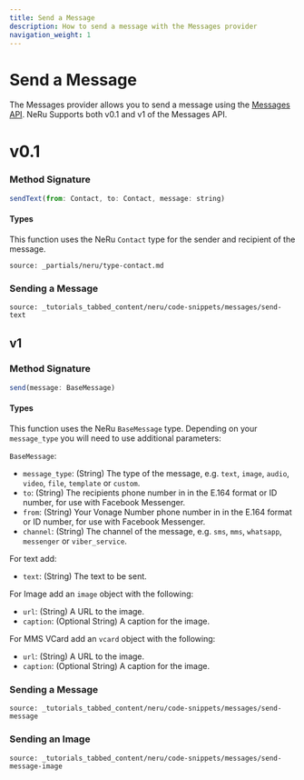 ```yaml
---
title: Send a Message
description: How to send a message with the Messages provider
navigation_weight: 1
---
```


# Send a Message

The Messages provider allows you to send a message using the [Messages API](/messages/overview). NeRu Supports both v0.1 and v1 of the Messages API.

# v0.1

### Method Signature
```javascript
sendText(from: Contact, to: Contact, message: string)
```

#### Types

This function uses the NeRu `Contact` type for the sender and recipient of the message.

```partial
source: _partials/neru/type-contact.md
```

### Sending a Message

```tabbed_content
source: _tutorials_tabbed_content/neru/code-snippets/messages/send-text
```

## v1

### Method Signature
```javascript
send(message: BaseMessage)
```

#### Types

This function uses the NeRu `BaseMessage` type. Depending on your `message_type` you will need to use additional parameters:

`BaseMessage`:

* `message_type`: (String) The type of the message, e.g. `text`, `image`, `audio`, `video`, `file`, `template` or `custom`.
* `to`: (String) The recipients phone number in in the E.164 format or ID number, for use with Facebook Messenger.
* `from`: (String) Your Vonage Number phone number in in the E.164 format or ID number, for use with Facebook Messenger.
* `channel`: (String) The channel of the message, e.g. `sms`, `mms`, `whatsapp`, `messenger` or `viber_service`.

For text add:

* `text`: (String) The text to be sent.

For Image add an `image` object with the following:

* `url`: (String) A URL to the image.
* `caption`: (Optional String) A caption for the image.

For MMS VCard add an `vcard` object with the following:

* `url`: (String) A URL to the image.
* `caption`: (Optional String) A caption for the image.

### Sending a Message

```tabbed_content
source: _tutorials_tabbed_content/neru/code-snippets/messages/send-message
```

### Sending an Image

```tabbed_content
source: _tutorials_tabbed_content/neru/code-snippets/messages/send-message-image
```
